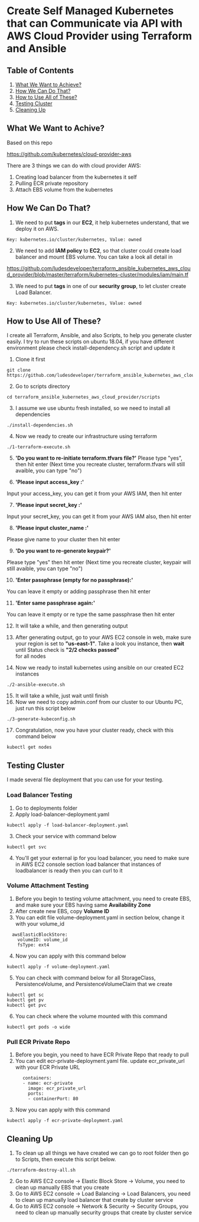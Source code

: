 # Create Self Managed Kubernetes that can Communicate via API with AWS Cloud Provider using Terraform and Ansible

## **Table of Contents**
1. [What We Want to Achieve?](#what-we-want-to-achieve)
2. [How We Can Do That?](#how-we-can-do-that)
3. [How to Use All of These?](#how-to-use-all-of-these)
4. [Testing Cluster](#testing-cluster)
5. [Cleaning Up](#cleaning-up)

## **What We Want to Achive?** 

Based on this repo

https://github.com/kubernetes/cloud-provider-aws

There are 3 things we can do with cloud provider AWS:

1. Creating load balancer from the kubernetes it self
2. Pulling ECR private repository
3. Attach EBS volume from the kubernetes

## **How We Can Do That?**

1. We need to put **tags** in our **EC2**, it help kubernetes understand, that we deploy it on AWS.
```
Key: kubernetes.io/cluster/kubernetes, Value: owned
```
2. We need to add **IAM policy** to **EC2**, so that cluster could create load balancer and mount EBS volume. You can take a look all detail in

https://github.com/ludesdeveloper/terraform_ansible_kubernetes_aws_cloud_provider/blob/master/terraform/kubernetes-cluster/modules/iam/main.tf 

3. We need to put **tags** in one of our **security group**, to let cluster create Load Balancer.
```
Key: kubernetes.io/cluster/kubernetes, Value: owned
```

## **How to Use All of These?**

I create all Terraform, Ansible, and also Scripts, to help you generate cluster easily. I try to run these scripts on ubuntu 18.04, if you have different environment please check install-dependency.sh script and update it

1. Clone it first
```
git clone https://github.com/ludesdeveloper/terraform_ansible_kubernetes_aws_cloud_provider.git
```
2. Go to scripts directory
```
cd terraform_ansible_kubernetes_aws_cloud_provider/scripts
```
3. I assume we use ubuntu fresh installed, so we need to install all dependencies
```
./install-dependencies.sh
```
4. Now we ready to create our infrastructure using terraform
```
./1-terraform-execute.sh
```
5. **'Do you want to re-initiate terraform.tfvars file?'**
Please type "yes", then hit enter (Next time you recreate cluster, terraform.tfvars will still avaible, you can type "no")

6. **'Please input access_key :'**

Input your access_key, you can get it from your AWS IAM, then hit enter

7. **'Please input secret_key :'**

Input your secret_key, you can get it from your AWS IAM also, then hit enter

8. **'Please input cluster_name :'**

Please give name to your cluster then hit enter

9. **'Do you want to re-generate keypair?'**

Please type "yes" then hit enter (Next time you recreate cluster, keypair will still avaible, you can type "no")

10. **'Enter passphrase (empty for no passphrase):'**

You can leave it empty or adding passphrase then hit enter

11. **'Enter same passphrase again:'**

You can leave it empty or re type the same passphrase then hit enter

12. It will take a while, and then generating output

13. After generating output, go to your AWS EC2 console in web, make sure your region is set to **"us-east-1"**. Take a look you instance, then **wait** until Status check is **"2/2 checks passed"**	
 for all nodes 

14. Now we ready to install kubernetes using ansible on our created EC2 instances
```
./2-ansible-execute.sh
```
15. It will take a while, just wait until finish
16. Now we need to copy admin.conf from our cluster to our Ubuntu PC, just run this script below
```
./3-generate-kubeconfig.sh
```
17. Congratulation, now you have your cluster ready, check with this command below
```
kubectl get nodes
```

## **Testing Cluster**

I made several file deployment that you can use for your testing.

### **Load Balancer Testing**

1. Go to deployments folder
2. Apply load-balancer-deployment.yaml
```
kubectl apply -f load-balancer-deployment.yaml
```
3. Check your service with command below
```
kubectl get svc
```
4. You'll get your external ip for you load balancer, you need to make sure in AWS EC2 console section load balancer that instances of loadbalancer is ready then you can curl to it

### **Volume Attachment Testing**

1. Before you begin to testing volume attachment, you need to create EBS, and make sure your EBS having same **Availability Zone**
2. After create new EBS, copy **Volume ID**
3. You can edit file volume-deployment.yaml in section below, change it with your volume_id
```
  awsElasticBlockStore:
    volumeID: volume_id 
    fsType: ext4
```
4. Now you can apply with this command below
```
kubectl apply -f volume-deployment.yaml
```
5. You can check with command below for all StorageClass, PersistenceVolume, and PersistenceVolumeClaim that we create
```
kubectl get sc
kubectl get pv
kubectl get pvc
```
6. You can check where the volume mounted with this command 
```
kubectl get pods -o wide
```

### **Pull ECR Private Repo**

1. Before you begin, you need to have ECR Private Repo that ready to pull
2. You can edit ecr-private-deployment.yaml file. update ecr_private_url with your ECR Private URL
```
      containers:
      - name: ecr-private
        image: ecr_private_url
        ports:
        - containerPort: 80
```
3. Now you can apply with this command
```
kubectl apply -f ecr-private-deployment.yaml
```

## **Cleaning Up**

1. To clean up all things we have created we can go to root folder then go to Scripts, then execute this script below. 
```
./terraform-destroy-all.sh
```
2. Go to AWS EC2 console -> Elastic Block Store -> Volume, you need to clean up manually EBS that you create
3. Go to AWS EC2 console -> Load Balancing -> Load Balancers, you need to clean up manually load balancer that create by cluster service
4. Go to AWS EC2 console ->  Network & Security -> Security Groups, you need to clean up manually security groups that create by cluster service
